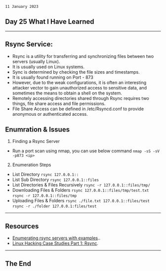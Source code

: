 `11 January 2023`
## **Day 25 What I Have Learned**
***
## **Rsync Service**:
- Rsync is a utility for transferring and synchronizing files between two servers (usually Linux). 
- It is usually used on Linux systems.
- Sync is determined by checking the file sizes and timestamps. 
- It is usually found running on Port - 873
- However, due to the weak configurations, it is often an interesting attacker vector to gain unauthorized access to sensitive data, and sometimes the means to obtain a shell on the system.
- Remotely accessing directories shared through Rsync requires two things, file share access and file permissions.
- File Share Access can be defined in /etc/Rsyncd.conf to provide anonymous or authenticated access.
## **Enumration & Issues**
1. Finding a Rsync Server
- Run a port scan using nmap, you can use below command
`nmap -sS -sV -p873 <ip> `
2. Enumeration Steps
- List Directory
`rsync 127.0.0.1:: `
- List Sub Directory
`rsync 127.0.0.1::files`
- List Directories & Files Recursively
`rsync -r 127.0.0.1::files/tmp/`
- Downloading Files & Folders
`rsync 127.0.0.1::files/tmp/test.txt`
`rsync -r 127.0.0.1::files/tmp`
- Uploading Files & Folders
`rsync ./file.txt 127.0.0.1::files/test`
`rsync -r ./folder 127.0.0.1:files/test`

***
## **Resources**
- [Enumerating rsync servers with examples](https://medium.com/@minimalist.ascent/enumerating-rsync-servers-with-examples-cc3718e8e2c0)..
- [Linux Hacking Case Studies Part 1: Rsync](https://www.netspi.com/blog/technical/network-penetration-testing/linux-hacking-case-studies-part-1-rsync/).
***
## **The End**